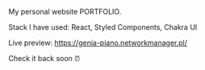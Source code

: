 

My personal website PORTFOLIO.

Stack I have used:
React, Styled Components, Chakra UI

Live preview:
https://genia-piano.networkmanager.pl/


Check it back soon ⏰ 

